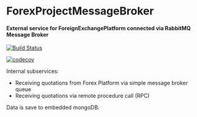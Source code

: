 # ForexProjectMessageBroker
#### External service for ForeignExchangePlatform connected via RabbitMQ Message Broker

[![Build Status](https://travis-ci.com/mlipski00/ForexProjectMessageBroker.svg?branch=master)](https://travis-ci.com/mlipski00/ForexProjectMessageBroker)


[![codecov](https://codecov.io/gh/mlipski00/ForexProjectMessageBroker/branch/master/graph/badge.svg)](https://codecov.io/gh/mlipski00/ForexProjectMessageBroker)

Internal subservices:
* Receiving quotations from Forex Platform via simple message broker queue
* Receiving quotations via remote procedure call (RPC)

Data is save to embedded mongoDB.
